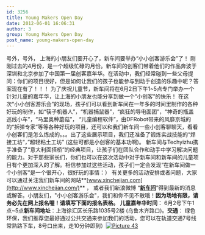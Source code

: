 ```yaml
---
id: 3256
title: Young Makers Open Day
date: 2012-06-01 16:06:31
author: 3
group: Young Makers Open Day
post_name: young-makers-open-day
---
```


号外，号外， 上海的小朋友们要开心了，新车间要举办“小小创客游乐会”了！ 刚刚过去的4月份，是一个超级忙碌的月份。新车间的创客们带着他们的作品奔波于深圳和北京参加了中国第一届创客嘉年华。在活动中，我们经常碰到一些父母提问：你们的项目很好，但是如何让我们的孩子也能参与到动手创造的乐趣中呢？答案现在有了！！！ 为了庆祝儿童节，新车间将在6月2日下午1~5点专门举办一个针对儿童的嘉年华，让上海的小朋友也能分享到做一个“小创客”的快乐！ 在这次“小小创客游乐会”的现场，孩子们可以看到新车间在一年多的时间里制作的各种好玩的制作，如“筷子机器人”，“机器捕鼠器”，“疯狂的导电面团”，“神奇的瓶盖巡线小车”，“马里奥种蘑菇”， “儿童编程软件”，由DFRobot带来的风靡京城的的“拆弹专家”等等各种好玩的项目，还可以和我们新车间一些小创客聊聊天，看看小创客们是怎么炼成的。。。出了这些展示项目，我们还准备了锻炼实战技能的“焊接工坊“，”超轻粘土工坊” (这些可都是小创客的基本功啊)。 新车间与Techyizhu携手准备了“意大利面搭桥”的经典项目，让孩子们在团队合作和动手中学习解决问题的能力。对于那些家长们，你们也可以在这次活动中对于新车间和新车间的儿童项目有个更加深入的了解。相信参加过这些活动，孩子们一定会发现“在新车间做一个小创客”是一个很开心，很好玩的事情：） 有关更多的活动安排或者问题，大家可以通过关注我们新车间的网站**[www.xinchejian.com](http://www.xinchejian.com/)** ， 或者我们新浪微博 “**[新车间](http://weibo.com/xinchejian)**”得到最新的消息或解答。小朋友们，"小小创客游乐会"，我们和你不见不散哦！**因为场地有限，请务必先在网上报名喔！请填写下面的报名表格。** **儿童嘉年华时间**： 6月2号下午1点~5点**新车间地址**：上海徐汇区长乐路1035号2楼 (乌鲁木齐路口)。**交通**： 绿色环保，我们推荐您最好通过公共交通来参加我们的活动，您可以在轨道交通7号线常熟路下车，8号口出来，走10分钟即到）[![](http://139.162.84.35/wp-content/uploads/2012/05/Picture-43.png "Picture 43")](http://139.162.84.35/wp-content/uploads/2012/05/Picture-43.png)